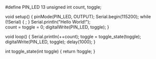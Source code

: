 #define PIN_LED 13
unsigned int count, toggle;

void setup() {
  pinMode(PIN_LED, OUTPUT);
  Serial.begin(115200); 
  while (!Serial) {
    ;
  }
  Serial.println("Hello World!");  
  count = toggle = 0;
  digitalWrite(PIN_LED, toggle);
}

void loop() {
  Serial.println(++count);
  toggle = toggle_state(toggle);
  digitalWrite(PIN_LED, toggle);
  delay(1000);
}

int toggle_state(int toggle) {
  return !toggle;
}
